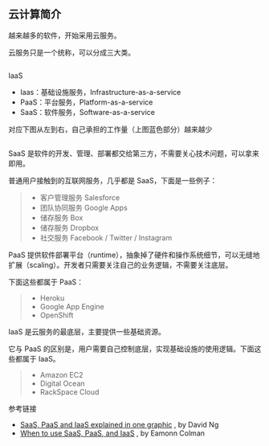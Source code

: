 ## 云计算简介

越来越多的软件，开始采用云服务。

云服务只是一个统称，可以分成三大类。

<img :src="$withBase('/assets/bg2017072301.jpg')">

IaaS

* Iaas：基础设施服务，Infrastructure-as-a-service
* PaaS：平台服务，Platform-as-a-service
* SaaS：软件服务，Software-as-a-service

对应下图从左到右，自己承担的工作量（上图蓝色部分）越来越少


<img :src="$withBase('/assets/bg2017072307.jpg')">

SaaS 是软件的开发、管理、部署都交给第三方，不需要关心技术问题，可以拿来即用。

普通用户接触到的互联网服务，几乎都是 SaaS，下面是一些例子：

> * 客户管理服务 Salesforce
> * 团队协同服务 Google Apps
> * 储存服务 Box
> * 储存服务 Dropbox
> * 社交服务 Facebook / Twitter / Instagram

PaaS 提供软件部署平台（runtime），抽象掉了硬件和操作系统细节，可以无缝地扩展（scaling）。开发者只需要关注自己的业务逻辑，不需要关注底层。

下面这些都属于 PaaS：

> * Heroku
> * Google App Engine
> * OpenShift

IaaS 是云服务的最底层，主要提供一些基础资源。

它与 PaaS 的区别是，用户需要自己控制底层，实现基础设施的使用逻辑。下面这些都属于 IaaS。

> * Amazon EC2
> * Digital Ocean
> * RackSpace Cloud

参考链接

* [SaaS, PaaS and IaaS explained in one graphic](https://m.oursky.com/saas-paas-and-iaas-explained-in-one-graphic-d56c3e6f4606)
  , by David Ng
* [When to use SaaS, PaaS, and IaaS](https://www.computenext.com/blog/when-to-use-saas-paas-and-iaas/)
  , by Eamonn Colman



